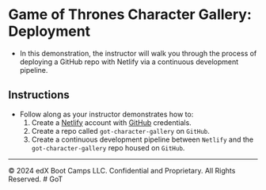 # Game of Thrones Character Gallery: Deployment

* In this demonstration, the instructor will walk you through the process of deploying a GitHub repo with Netlify via a continuous development pipeline.

## Instructions

* Follow along as your instructor demonstrates how to:
  1. Create a [Netlify](https://www.netlify.com/) account with [GitHub](https://github.com/) credentials.
  2. Create a repo called `got-character-gallery` on `GitHub`.
  3. Create a continuous development pipeline between `Netlify` and the `got-character-gallery` repo housed on `GitHub`.

---

© 2024 edX Boot Camps LLC. Confidential and Proprietary. All Rights Reserved.
#   G o T  
 